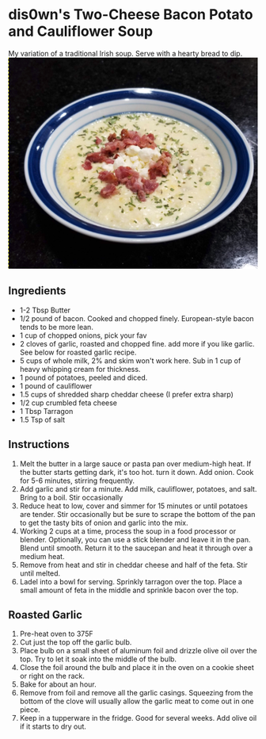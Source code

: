 # dis0wn's Two-Cheese Bacon Potato and Cauliflower Soup

My variation of a traditional Irish soup. Serve with a hearty bread to dip. 
![](dis0wn-TCBPCsoup.png)

## Ingredients

- 1-2 Tbsp Butter
- 1/2 pound of bacon. Cooked and chopped finely. European-style bacon tends to be more lean.
- 1 cup of chopped onions, pick your fav
- 2 cloves of garlic, roasted and chopped fine. add more if you like garlic. See below for roasted garlic recipe.
- 5 cups of whole milk, 2% and skim won't work here. Sub in 1 cup of heavy whipping cream for thickness.
- 1 pound of potatoes, peeled and diced.
- 1 pound of cauliflower
- 1.5 cups of shredded sharp cheddar cheese (I prefer extra sharp)
- 1/2 cup crumbled feta cheese
- 1 Tbsp Tarragon
- 1.5 Tsp of salt

## Instructions

1. Melt the butter in a large sauce or pasta pan over medium-high heat. If the butter starts getting dark, it's too hot. turn it down. Add onion. Cook for 5-6 minutes, stirring frequently. 
2. Add garlic and stir for a minute. Add milk, cauliflower, potatoes, and salt. Bring to a boil. Stir occasionally 
3. Reduce heat to low, cover and simmer for 15 minutes or until potatoes are tender. Stir occasionally but be sure to scrape the bottom of the pan to get the tasty bits of onion and garlic into the mix.
4. Working 2 cups at a time, process the soup in a food processor or blender. Optionally, you can use a stick blender and leave it in the pan. Blend until smooth. Return it to the saucepan and heat it through over a medium heat. 
5. Remove from heat and stir in cheddar cheese and half of the feta. Stir until melted. 
6. Ladel into a bowl for serving. Sprinkly tarragon over the top. Place a small amount of feta in the middle and sprinkle bacon over the top. 


## Roasted Garlic
1. Pre-heat oven to 375F
2. Cut just the top off the garlic bulb. 
3. Place bulb on a small sheet of aluminum foil and drizzle olive oil over the top. Try to let it soak into the middle of the bulb.
4. Close the foil around the bulb and place it in the oven on a cookie sheet or right on the rack. 
5. Bake for about an hour. 
6. Remove from foil and remove all the garlic casings. Squeezing from the bottom of the clove will usually allow the garlic meat to come out in one piece. 
7. Keep in a tupperware in the fridge. Good for several weeks. Add olive oil if it starts to dry out.
